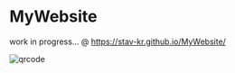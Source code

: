 # MyWebsite
work in progress...
@ https://stav-kr.github.io/MyWebsite/

![qrcode](https://user-images.githubusercontent.com/83426703/133517971-889f0b7c-3dc2-49e2-a64a-ad0ec5e9f69c.png)

